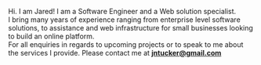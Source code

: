 Hi. I am Jared! I am a Software Engineer and a Web solution specialist. <br/>
I bring many years of experience ranging from enterprise level software solutions, to assistance and web infrastructure for small businesses looking to build an online platform. <br/>
For all enquiries in regards to upcoming projects or to speak to me about the services I provide. Please contact me at **jntucker@gmail.com**

<!--
**Dawaad/Dawaad** is a ✨ _special_ ✨ repository because its `README.md` (this file) appears on your GitHub profile.

Here are some ideas to get you started:

- 🔭 I’m currently working on ...
- 🌱 I’m currently learning ...
- 👯 I’m looking to collaborate on ...
- 🤔 I’m looking for help with ...
- 💬 Ask me about ...
- 📫 How to reach me: ...
- 😄 Pronouns: ...
- ⚡ Fun fact: ...
-->
